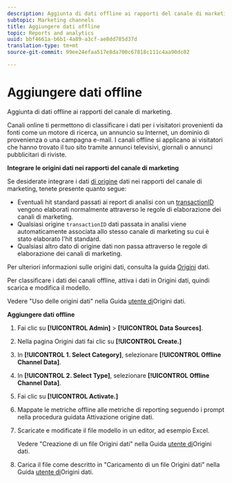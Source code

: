 ```yaml
---
description: Aggiunta di dati offline ai rapporti del canale di marketing.
subtopic: Marketing channels
title: Aggiungere dati offline
topic: Reports and analytics
uuid: bbf4661a-b6b1-4a89-a3cf-ae8dd785d37d
translation-type: tm+mt
source-git-commit: 99ee24efaa517e8da700c67818c111c4aa90dc02

---
```



# Aggiungere dati offline

Aggiunta di dati offline ai rapporti del canale di marketing.

Canali online ti permettono di classificare i dati per i visitatori provenienti da fonti come un motore di ricerca, un annuncio su Internet, un dominio di provenienza o una campagna e-mail. I canali offline si applicano ai visitatori che hanno trovato il tuo sito tramite annunci televisivi, giornali o annunci pubblicitari di riviste.

**Integrare le origini dati nei rapporti del canale di marketing**

Se desiderate integrare i dati [di origine](https://marketing.adobe.com/resources/help/en_US/sc/datasources/c_faq.html) dati nei rapporti del canale di marketing, tenete presente quanto segue:

* Eventuali hit standard passati ai report di analisi con un [transactionID](https://marketing.adobe.com/resources/help/en_US/sc/datasources/c_Transaction_ID.html) vengono elaborati normalmente attraverso le regole di elaborazione dei canali di marketing.
* Qualsiasi origine `transactionID` dati passata in analisi viene automaticamente associata allo stesso canale di marketing su cui è stato elaborato l'hit standard.
* Qualsiasi altro dato di origine dati non passa attraverso le regole di elaborazione dei canali di marketing.

Per ulteriori informazioni sulle origini dati, consulta la guida [Origini](https://marketing.adobe.com/resources/help/en_US/sc/datasources/index.html) dati.

Per classificare i dati dei canali offline, attiva i dati in Origini dati, quindi scarica e modifica il modello.

Vedere "Uso delle origini dati" nella Guida [utente di](https://marketing.adobe.com/resources/help/en_US/sc/datasources/index.html)Origini dati.

**Aggiungere dati offline**

1. Fai clic su **[!UICONTROL Admin]** &gt; **[!UICONTROL Data Sources]**.
1. Nella pagina Origini dati fai clic su **[!UICONTROL Create.]**
1. In **[!UICONTROL 1. Select Category]**, selezionare **[!UICONTROL Offline Channel Data]**.
1. In **[!UICONTROL 2. Select Type]**, selezionare **[!UICONTROL Offline Channel Data]**.
1. Fai clic su **[!UICONTROL Activate.]**
1. Mappate le metriche offline alle metriche di reporting seguendo i prompt nella procedura guidata Attivazione origine dati.
1. Scaricate e modificate il file modello in un editor, ad esempio Excel.

   Vedere "Creazione di un file Origini dati" nella Guida [utente di](https://marketing.adobe.com/resources/help/en_US/sc/datasources/index.html)Origini dati.

1. Carica il file come descritto in "Caricamento di un file Origini dati" nella Guida [utente di](https://marketing.adobe.com/resources/help/en_US/sc/datasources/index.html)Origini dati.
